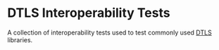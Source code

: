 # DTLS Interoperability Tests

A collection of interoperability tests used to test commonly used
[DTLS](https://datatracker.ietf.org/doc/html/rfc6347) libraries.
